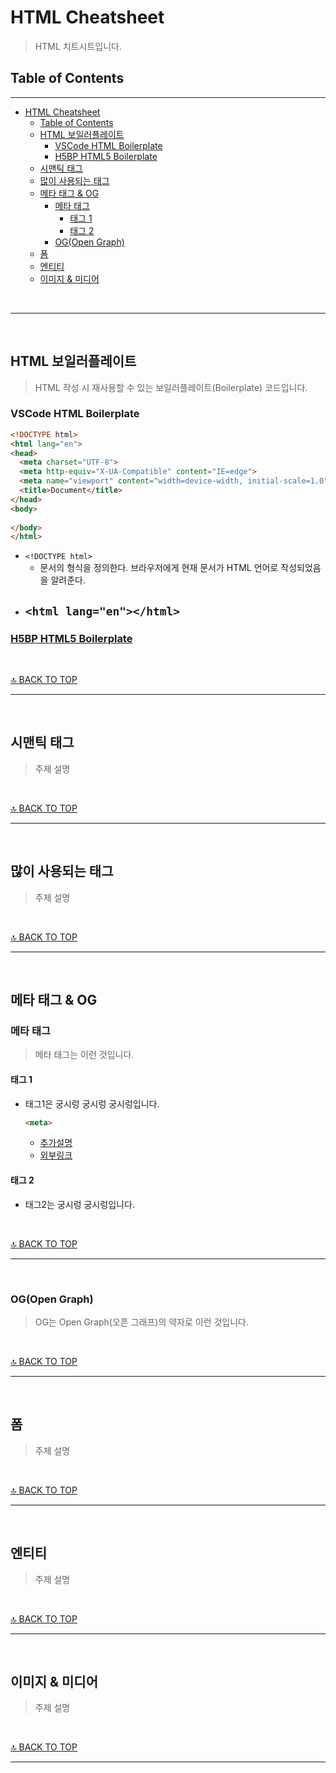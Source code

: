 # HTML Cheatsheet

> HTML 치트시트입니다.



## Table of Contents
****
- [HTML Cheatsheet](#html-cheatsheet)
  - [Table of Contents](#table-of-contents)
  - [HTML 보일러플레이트](#html-보일러플레이트)
    - [VSCode HTML Boilerplate](#vscode-html-boilerplate)
    - [H5BP HTML5 Boilerplate](#h5bp-html5-boilerplate)
  - [시맨틱 태그](#시맨틱-태그)
  - [많이 사용되는 태그](#많이-사용되는-태그)
  - [메타 태그 & OG](#메타-태그--og)
    - [메타 태그](#메타-태그)
      - [태그 1](#태그-1)
      - [태그 2](#태그-2)
    - [OG(Open Graph)](#ogopen-graph)
  - [폼](#폼)
  - [엔티티](#엔티티)
  - [이미지 & 미디어](#이미지--미디어)


<br>

---

<br>


## HTML 보일러플레이트

> HTML 작성 시 재사용할 수 있는 보일러플레이트(Boilerplate) 코드입니다.


### VSCode HTML Boilerplate
```html
<!DOCTYPE html>
<html lang="en">
<head>
  <meta charset="UTF-8">
  <meta http-equiv="X-UA-Compatible" content="IE=edge">
  <meta name="viewport" content="width=device-width, initial-scale=1.0">
  <title>Document</title>
</head>
<body>
  
</body>
</html>
```

- `<!DOCTYPE html>`
  - 문서의 형식을 정의한다. 브라우저에게 현재 문서가 HTML 언어로 작성되었음을 알려준다.
- `<html lang="en"></html>`
  - 



### [H5BP HTML5 Boilerplate](https://html5boilerplate.com/)




<br>

[🔝 BACK TO TOP](#Table-of-Contents)


---

<br>


## 시맨틱 태그

> 주제 설명


<br>

[🔝 BACK TO TOP](#Table-of-Contents)


---

<br>


## 많이 사용되는 태그

> 주제 설명


<br>

[🔝 BACK TO TOP](#Table-of-Contents)


---

<br>


## 메타 태그 & OG

### 메타 태그

> 메타 태그는 이런 것입니다.



#### 태그 1

- 태그1은 궁시렁 궁시렁 궁시렁입니다.
  ```html
  <meta>
  ```
  
  - [추가설명](./html/meta1.md)
  - [외부링크]()



#### 태그 2

- 태그2는 궁시렁 궁시렁입니다.


<br>

[🔝 BACK TO TOP](#Table-of-Contents)


---

<br>


### OG(Open Graph)

> OG는 Open Graph(오픈 그래프)의 약자로 이런 것입니다.


<br>

[🔝 BACK TO TOP](#Table-of-Contents)


---

<br>


## 폼

> 주제 설명


<br>

[🔝 BACK TO TOP](#Table-of-Contents)


---

<br>


## 엔티티

> 주제 설명


<br>

[🔝 BACK TO TOP](#Table-of-Contents)


---

<br>


## 이미지 & 미디어

> 주제 설명


<br>

[🔝 BACK TO TOP](#Table-of-Contents)


---

<br>